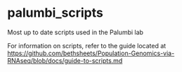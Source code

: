 # palumbi_scripts
Most up to date scripts used in the Palumbi lab

For information on scripts, refer to the guide located at https://github.com/bethsheets/Population-Genomics-via-RNAseq/blob/docs/guide-to-scripts.md
